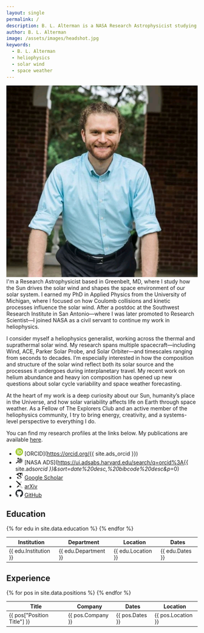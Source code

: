 ```yaml
---
layout: single
permalink: /
description: B. L. Alterman is a NASA Research Astrophysicist studying the solar wind, space weather, and humanity’s place in the heliosphere using data from Wind, ACE, Parker Solar Probe, and Solar Orbiter.
author: B. L. Alterman
image: /assets/images/headshot.jpg
keywords:
  - B. L. Alterman
  - heliophysics
  - solar wind
  - space weather
---
```


<p>
  <img src="/assets/images/headshot.jpg" alt="B. L. Alterman headshot" class="about-headshot" />
  I'm a Research Astrophysicist based in Greenbelt, MD, where I study how the Sun drives the solar wind and shapes the space environment of our solar system. I earned my PhD in Applied Physics from the University of Michigan, where I focused on how Coulomb collisions and kinetic processes influence the solar wind. After a postdoc at the Southwest Research Institute in San Antonio—where I was later promoted to Research Scientist—I joined NASA as a civil servant to continue my work in heliophysics.
</p>

I consider myself a heliophysics generalist, working across the thermal and suprathermal solar wind. My research spans multiple spacecraft—including Wind, ACE, Parker Solar Probe, and Solar Orbiter—and timescales ranging from seconds to decades. I’m especially interested in how the composition and structure of the solar wind reflect both its solar source and the processes it undergoes during interplanetary travel. My recent work on helium abundance and heavy ion composition has opened up new questions about solar cycle variability and space weather forecasting.

At the heart of my work is a deep curiosity about our Sun, humanity’s place in the Universe, and how solar variability affects life on Earth through space weather. As a Fellow of The Explorers Club and an active member of the heliophysics community, I try to bring energy, creativity, and a systems-level perspective to everything I do.

You can find my research profiles at the links below. My publications are available [here](/publications/).

- <img src="/assets/images/orcid/ORCID-iD_icon_24x24.png" alt="ORCID logo" width="20" height="20"> [ORCID](https://orcid.org/{{ site.ads_orcid }})
- <img src="/assets/images/ads/ads.svg" alt="NASA ADS logo" width="20" height="20"> [NASA ADS](https://ui.adsabs.harvard.edu/search/q=orcid%3A{{ site.ads*orcid }}&sort=date%20desc,%20bibcode%20desc&p*=0)
- <img src="/assets/images/google-scholar/google-scholar.svg" alt="Google Scholar logo" width="20" height="20"> [Google Scholar](https://scholar.google.com/citations?user=yF0j6J8AAAAJ)
- <img src="/assets/images/arxiv/arxiv.svg" alt="arXiv logo" width="20" height="20"> [arXiv](https://arxiv.org/a/alterman_b_1)
- <img src="/assets/images/github/github-mark.svg" alt="GitHub logo" width="20" height="20"> [GitHub](https://github.com/blalterman)

<section class="about-columns">
  <div class="about-right">
    <h2>Education</h2>
    <table class="education-table">
      <thead>
        <tr>
          <th>Institution</th>
          <th>Department</th>
          <th>Location</th>
          <th>Dates</th>
        </tr>
      </thead>
      <tbody>
        {% for edu in site.data.education %}
        <tr>
          <td>{{ edu.Institution }}</td>
          <td>{{ edu.Department }}</td>
          <td>{{ edu.Location }}</td>
          <td>{{ edu.Dates }}</td>
        </tr>
        {% endfor %}
      </tbody>
    </table>
  <h2>Experience</h2>
  <table class="positions-table">
  <thead>
    <tr>
      <th>Title</th>
      <th>Company</th>
      <th>Dates</th>
      <th>Location</th>
    </tr>
  </thead>
  <tbody>
    {% for pos in site.data.positions %}
    <tr>
      <td>{{ pos["Position Title"] }}</td>
      <td>{{ pos.Company }}</td>
      <td>{{ pos.Dates }}</td>
      <td>{{ pos.Location }}</td>
    </tr>
    {% endfor %}
</tbody>
</table>
</div>
</section>
